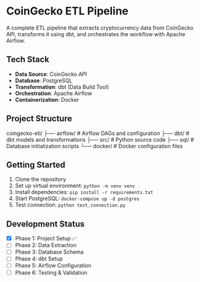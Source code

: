 # CoinGecko ETL Pipeline

A complete ETL pipeline that extracts cryptocurrency data from CoinGecko API, transforms it using dbt, and orchestrates the workflow with Apache Airflow.

## Tech Stack

- **Data Source**: CoinGecko API
- **Database**: PostgreSQL
- **Transformation**: dbt (Data Build Tool)
- **Orchestration**: Apache Airflow
- **Containerization**: Docker

## Project Structure

coingecko-etl/
├── airflow/ # Airflow DAGs and configuration
├── dbt/ # dbt models and transformations
├── src/ # Python source code
├── sql/ # Database initialization scripts
└── docker/ # Docker configuration files


## Getting Started

1. Clone the repository
2. Set up virtual environment: `python -m venv venv`
3. Install dependencies: `pip install -r requirements.txt`
4. Start PostgreSQL: `docker-compose up -d postgres`
5. Test connection: `python test_connection.py`

## Development Status

- [x] Phase 1: Project Setup ✅
- [ ] Phase 2: Data Extraction
- [ ] Phase 3: Database Schema
- [ ] Phase 4: dbt Setup
- [ ] Phase 5: Airflow Configuration
- [ ] Phase 6: Testing & Validation
